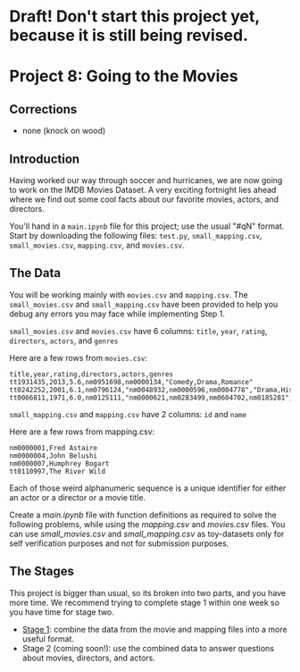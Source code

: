 # Draft!  Don't start this project yet, because it is still being revised.

# Project 8: Going to the Movies

## Corrections

* none (knock on wood)

## Introduction

Having worked our way through soccer and hurricanes, we are now going
to work on the IMDB Movies Dataset. A very exciting fortnight lies
ahead where we find out some cool facts about our favorite movies,
actors, and directors.

You'll hand in a `main.ipynb` file for this project; use the usual
"#qN" format.  Start by downloading the following files: `test.py`,
`small_mapping.csv`, `small_movies.csv`, `mapping.csv`, and
`movies.csv`.

## The Data

You will be working mainly with `movies.csv` and `mapping.csv`. The
`small_movies.csv` and `small_mapping.csv` have been provided to help
you debug any errors you may face while implementing Step 1.

`small_movies.csv` and `movies.csv` have 6 columns: `title`, `year`, `rating`, `directors`, `actors`, and `genres`

Here are a few rows from `movies.csv`:
```
title,year,rating,directors,actors,genres
tt1931435,2013,5.6,nm0951698,nm0000134,"Comedy,Drama,Romance"
tt0242252,2001,6.1,nm0796124,"nm0048932,nm0000596,nm0004778","Drama,History,Romance"
tt0066811,1971,6.0,nm0125111,"nm0000621,nm0283499,nm0604702,nm0185281","Comedy,Family"
```

`small_mapping.csv` and `mapping.csv` have 2 columns: `id` and `name`

Here are a few rows from mapping.csv:

```
nm0000001,Fred Astaire
nm0000004,John Belushi
nm0000007,Humphrey Bogart
tt0110997,The River Wild
```

Each of those weird alphanumeric sequence is a unique identifier for
either an actor or a director or a movie title.

Create a *main.ipynb* file with function definitions as required to solve the following problems, while using the *mapping.csv* and *movies.csv* files. You can use *small_movies.csv* and *small_mapping.csv* as toy-datasets only for self verification purposes and not for submission purposes.

## The Stages

This project is bigger than usual, so its broken into two parts, and
you have more time.  We recommend trying to complete stage 1 within
one week so you have time for stage two.

* [Stage 1](stage1.md): combine the data from the movie and mapping files into a more useful format.
* Stage 2 (coming soon!): use the combined data to answer questions about movies, directors, and actors.
